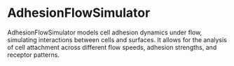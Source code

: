 # AdhesionFlowSimulator
AdhesionFlowSimulator models cell adhesion dynamics under flow, simulating interactions between cells and surfaces. It allows for the analysis of cell attachment across different flow speeds, adhesion strengths, and receptor patterns.
